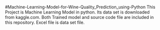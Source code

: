 #Machine-Learning-Model-for-Wine-Quality_Prediction_using-Python
This Project is Machine Learning Model in python. Its data set is downloaded from kaggle.com.
Both Trained model and source code file are included in this repository.
Excel file is data set file.
